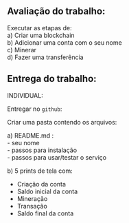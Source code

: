 ## Avaliação do trabalho: 

 
Executar as etapas de:  
a) Criar uma blockchain  
b) Adicionar uma conta com o seu nome  
c) Minerar  
d) Fazer uma transferência  
 
## Entrega do trabalho:

INDIVIDUAL:   

Entregar no `github`:

Criar uma pasta contendo os arquivos:  

a) README.md :   
	- seu nome   
	- passos para instalação  
	- passos para usar/testar o serviço  

b) 5 prints de tela com:   
- Criação da conta  
- Saldo inicial da conta  
- Mineração  
- Transação  
- Saldo final da conta  